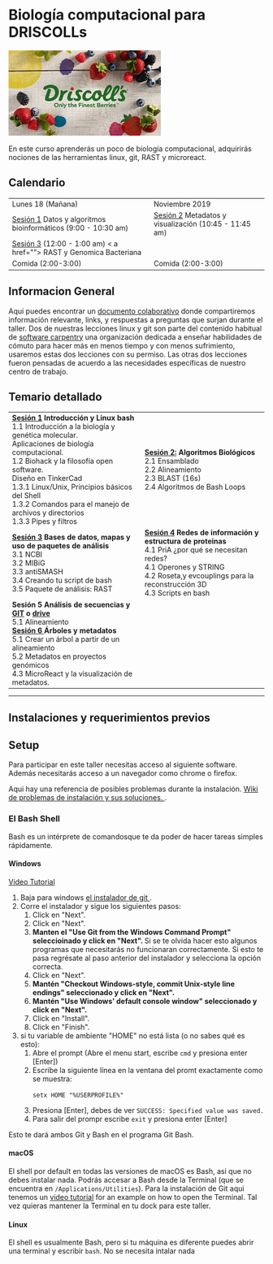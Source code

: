 # Biología computacional para DRISCOLLs
![DriscollsBerries](images/driscolls.jpeg)  

En este curso aprenderás un poco de biología computacional, adquirirás nociones de las herramientas linux, git, RAST y microreact.   

  
## Calendario   
  
<table>
    <tr>
        <td>Lunes 18 (Mañana)       </td> <td>   Noviembre 2019                 </td>
  </tr>  
  <tr><td> <a href="paginas/sesion1.md"> Sesión 1</a>  Datos y algoritmos bioinformáticos  (9:00 - 10:30 am)          </td>  
      <td>  <a href="paginas/sesion2.md"> Sesión 2</a> Metadatos y visualización (10:45 - 11:45 am)</td>
  </tr>
  <tr><td> <a href="paginas/sesion3.md"> Sesión 3</a> (12:00 - 1:00 am) < a href=""> RAST </a> y Genomica Bacteriana
        </td><td></td></tr>        
    <tr><td> Comida (2:00-3:00)</td><td> Comida (2:00-3:00)</td></tr>
   </table>  
      
    
## Informacion General  
Aqui puedes encontrar un [documento colaborativo](https://etherpad.net/p/compbio  ) donde compartiremos información relevante, links, y respuestas a preguntas que surjan durante el taller. Dos de nuestras lecciones linux y git son parte del contenido habitual de [software carpentry](https://software-carpentry.org/) una organización dedicada a enseñar habilidades de cómuto para hacer más en menos tiempo y con menos sufrimiento, usaremos estas dos lecciones con su permiso. Las otras dos lecciones fueron pensadas de acuerdo a las necesidades específicas de nuestro centro de trabajo.   


## Temario detallado  
<table> 
<tr>
  <td> <b> <a href="paginas/linux/introduccion.md">Sesión 1</a> Introducción y Linux bash</b> <br>
1.1 Introducción a la biología y genética molecular. <br>
Aplicaciones de biología computacional. <br>
  1.2 Biohack y la filosofía open software. <br>
Diseño en TinkerCad  <br>
1.3.1 Linux/Unix, Principios básicos del Shell  <br>
1.3.2 Comandos para el manejo de archivos y directorios   <br>
1.3.3 Pipes y filtros   <br>
</td>
  <td> <b> <a href="paginas/sesion2/algoritmos.md" >Sesión 2:</a> Algoritmos Biológicos </b>  <br>
2.1 Ensamblado  <br>  
2.2 Alineamiento  <br>
2.3 BLAST   (16s) <br>
2.4 Algoritmos de Bash Loops <br>
</td>
</tr>
  <tr> 
    <td><b> <a href="paginas/sesion3/basesDatos.md">Sesión 3</a>  Bases de datos, mapas y uso de paquetes de análisis</b> <br>
3.1 NCBI  <br>
3.2 MIBiG  <br>
3.3 antiSMASH <br> 
3.4 Creando tu script  de bash <br>    
3.5 Paquete de análisis: RAST  <br>  
</td>
    <td> <b> <a href="paginas/sesion4/redes.md">Sesión 4</a> Redes de información y estructura de proteinas </b> <br>  
 4.1 PriA ¿por qué se necesitan redes? <br>  
 4.1 Operones y STRING   <br>  
 4.2 Roseta,y evcouplings para la reconstrucción 3D   <br>  
 4.3 Scripts en bash  <br>
</td>
</tr>  
<tr>
<td>
  <b> Sesión 5 Análisis de secuencias y <a href="paginas/git/sesion3.md"> GIT</a> o <a href="paginas/drive/sitios.md">drive </a> </b> <br>  
5.1 Alineamiento   <br>  
  <b> <a href="paginas/sesion6/arboles.md">Sesión 6 </a>Árboles y metadatos </b> <br>  
5.1 Crear un árbol a partir de un alineamiento <br>        
5.2 Metadatos en proyectos genómicos <br>  
4.3 MicroReact y la visualización de metadatos. <br>  

</td> 
<td>
</td>
</tr>
</table>    
     
___     
  
## Instalaciones y requerimientos previos  
<h2 id="setup">Setup</h2>  

<p>
  Para participar en este taller necesitas acceso al siguiente software. Además necesitarás acceso a un navegador como chrome o firefox.   
  </p>
<p>
  Aqui hay una referencia de posibles problemas durante la instalación.  
  <a href = "{{site.swc_github}}/workshop-template/wiki/Configuration-Problems-and-Solutions">Wiki de problemas de instalación y sus soluciones. </a>.
</p>

<div id="shell">  
  <h3>El Bash Shell</h3>  
  <p>  
    Bash es un intérprete de comandosque te da poder de hacer tareas simples rápidamente.  
  </p>  

  <div class="row">  
    <div class="col-md-4">  
      <h4 id="shell-windows">Windows</h4>  
      <a href="https://www.youtube.com/watch?v=339AEqk9c-8">Video Tutorial</a>  
      <ol>  
        <li>Baja para windows <a href="https://git-for-windows.github.io/">el instalador de git </a>.</li>  
        <li>Corre el instalador y sigue los siguientes pasos:  
          <ol>  
            <li>Click en "Next".</li>  
            <li>Click en "Next".</li>    
            <li>  
              <strong>  
               Manten el "Use Git from the Windows Command Prompt" seleccioinado y  click en "Next".  
              </strong>  
                Si se te olvida hacer esto algunos programas que necesitarás no funcionaran correctamente.  
                Si esto te pasa regrésate al paso anterior del instalador y selecciona la opción correcta.  
            </li>  
            <li>Click en "Next".</li>
            <li>  
              <strong>  
                Mantén "Checkout Windows-style, commit Unix-style line endings" seleccionado y click en "Next".
              </strong>
            </li>
            <li>  
              <strong>  
                Mantén "Use Windows' default console window" seleccionado y click en "Next".  
              </strong>  
            </li>  
            <li>Click en "Install".</li>
            <li>Click en "Finish".</li>  
          </ol>  
        </li>  
        <li>  
          si tu variable de ambiente "HOME" no está lista (o no sabes qué es esto):
          <ol>
            <li>Abre el prompt (Abre el menu start, escribe <code>cmd</code> y presiona enter [Enter])</li>
            <li>
              Escribe la siguiente línea en la ventana del promt exactamente como se  muestra:  
              <p><code>setx HOME "%USERPROFILE%"</code></p>  
            </li>  
            <li>Presiona [Enter], debes de ver <code>SUCCESS: Specified value was saved.</code></li>
            <li>Para salir del prompr escribe <code>exit</code> y presiona enter [Enter]</li>
          </ol>
        </li>
      </ol>
      <p>Esto te dará ambos Git y Bash en el programa Git Bash.</p>
    </div>
    <div class="col-md-4">
      <h4 id="shell-macosx">macOS</h4>
      <p>
        El shell por default en todas las versiones de macOS es Bash, asi que no debes instalar nada.  Podrás accesar a Bash desde la Terminal
        (que se encuentra en        <code>/Applications/Utilities</code>).
        Para la instalación de Git aqui tenemos un <a href="https://www.youtube.com/watch?v=9LQhwETCdwY ">video tutorial</a>
        for an example on how to open the Terminal.
        Tal vez quieras mantener la Terminal en tu dock para este taller.  
      </p>
    </div>
    <div class="col-md-4">
      <h4 id="shell-linux">Linux</h4>
      <p>
        El shell es usualmente Bash, pero si tu máquina es diferente puedes abrir una terminal y escribir <code>bash</code>.  
        No se necesita intalar nada
      </p>
    </div>
  </div>
</div> 
